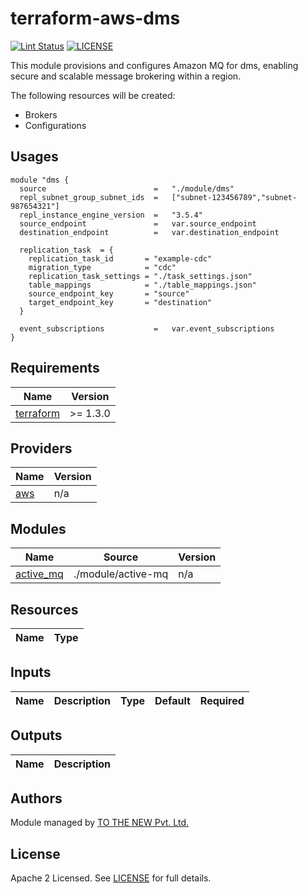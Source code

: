 # terraform-aws-dms

[![Lint Status](https://github.com/tothenew/terraform-aws-dms/workflows/Lint/badge.svg)](https://github.com/tothenew/terraform-aws-dms/actions)
[![LICENSE](https://img.shields.io/github/license/tothenew/terraform-aws-dms)](https://github.com/tothenew/terraform-aws-dms/blob/master/LICENSE)

This module provisions and configures Amazon MQ for dms, enabling secure and scalable message brokering within a region.

The following resources will be created:
- Brokers
- Configurations

## Usages
```
module "dms {
  source                        =   "./module/dms"
  repl_subnet_group_subnet_ids  =   ["subnet-123456789","subnet-987654321"]
  repl_instance_engine_version  =   "3.5.4"
  source_endpoint               =   var.source_endpoint
  destination_endpoint          =   var.destination_endpoint

  replication_task  = {
    replication_task_id       = "example-cdc"
    migration_type            = "cdc"
    replication_task_settings = "./task_settings.json"
    table_mappings            = "./table_mappings.json"
    source_endpoint_key       = "source"
    target_endpoint_key       = "destination"
  }

  event_subscriptions           =   var.event_subscriptions
}
```

<!-- BEGIN_TF_DOCS -->
## Requirements

| Name | Version |
|------|---------|
| <a name="requirement_terraform"></a> [terraform](#requirement\_terraform) | >= 1.3.0 |

## Providers

| Name | Version |
|------|---------|
| <a name="provider_aws"></a> [aws](#provider\_aws) | n/a |

## Modules

| Name | Source | Version |
|------|--------|---------|
| <a name="module_active-mq"></a> [active\_mq](#module\_active\_mq) | ./module/active-mq | n/a |

## Resources

| Name | Type |
|------|------|


## Inputs

| Name | Description | Type | Default | Required |
|------|-------------|------|---------|:--------:|

## Outputs

| Name | Description |
|------|-------------|


## Authors

Module managed by [TO THE NEW Pvt. Ltd.](https://github.com/tothenew)

## License

Apache 2 Licensed. See [LICENSE](https://github.com/tothenew/terraform-aws-dms/blob/main/LICENSE) for full details.